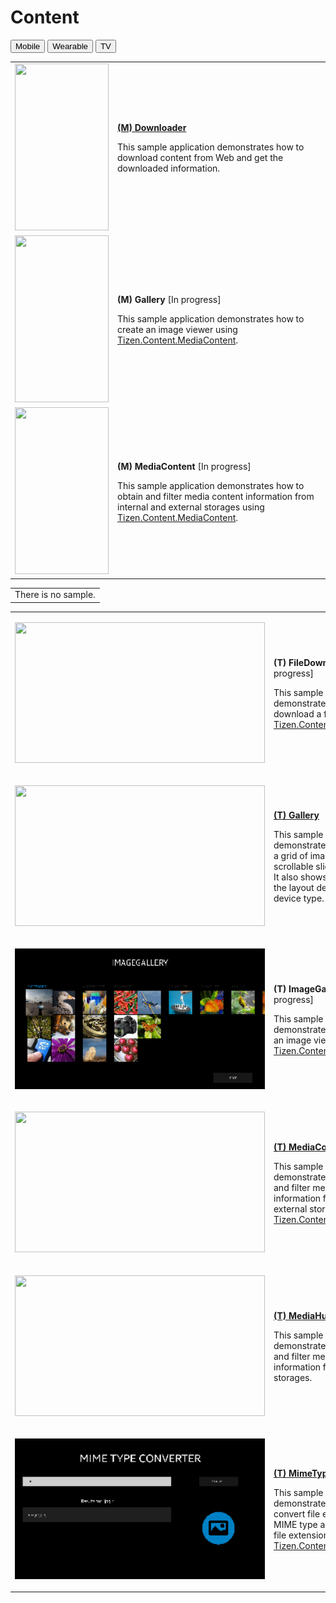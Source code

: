 # Content

<!--
For MD:
-->

<link href="../css/dotnet-samples.css" ref="stylesheet">

<!--
for TD:

<style type="text/css">
    Please copy dotnet-samples.css and paste it here
</script>
-->

<div class="sampletab">
<button class="tablinks" onclick="openProfile(event, 'Mobile')" id="defaultOpen">Mobile</button> <button class="tablinks" onclick="openProfile(event, 'Wearable')">Wearable</button> <button class="tablinks" onclick="openProfile(event, 'TV')">TV</button>
</div>

<!-- Tab content -->
<div class="tabcontent" id="Mobile">
<table>
	<tbody>
		<tr>
			<td><img alt="" height="267" src="media/m18downloader.png" width="150"/></td>
			<td>
			<p><a href="https://github.com/Samsung/Tizen-CSharp-Samples/tree/master/Mobile/Downloader" target="_blank"><strong>(M) Downloader</strong></a></p>
			<p>This sample application demonstrates how to download content from Web and get the downloaded information.</p>
			</td>
		</tr>
		<tr>
			<td><img alt="" height="267" src="media/m34gallery.png" width="150"/></td>
			<td>
			<p><strong>(M) Gallery</strong> [In progress]</p>
			<p>This sample application demonstrates how to create an image viewer using <a href="https://samsung.github.io/TizenFX/latest/api/Tizen.Content.MediaContent.html" target="_blank">Tizen.Content.MediaContent</a>.</p>
			</td>
		</tr>
		<tr>
			<td><img alt="" height="267" src="media/m48mediacontent.png" width="150"/></td>
			<td>
			<p><strong>(M) MediaContent</strong> [In progress]</p>
			<p>This sample application demonstrates how to obtain and filter media content information from internal and external storages using <a href="https://samsung.github.io/TizenFX/latest/api/Tizen.Content.MediaContent.html" target="_blank">Tizen.Content.MediaContent﻿</a>.</p>
			</td>
		</tr>
	</tbody>
</table>
</div>

<div class="tabcontent" id="Wearable">
<table>
	<tbody>
		<tr>
			<td>There is no sample.</td>
		</tr>
	</tbody>
</table>
</div>

<div class="tabcontent" id="TV">
<table>
	<tbody>
		<tr>
			<td>
			<p><img alt="" height="225" src="media/tv21filedownloader.png" width="400" /></p>
			</td>
			<td>
			<p><strong>(T) FileDownloader</strong> [In progress]</p>
			<p>This sample application demonstrates how to download a file using <a href="https://samsung.github.io/TizenFX/latest/api/Tizen.Content.MediaContent.html" target="_blank">Tizen.Content.MediaContent</a>.</p>
			</td>
		</tr>
		<tr>
			<td>
			<p><img alt="" height="225" src="media/tv2gallery.png" width="400" /></p>
			</td>
			<td>
			<p><a href="https://github.com/Samsung/Tizen-CSharp-Samples/tree/master/TV/Gallery" target="_blank"><strong>(T) Gallery</strong></a></p>
			<p>This sample application demonstrates how to create a grid of images and a scrollable slideshow on a TV.<br />
			It also shows how to change the layout depending on the device type.</p>
			</td>
		</tr>
		<tr>
			<td>
			<p><img alt="" height="225" src="media/tv38imagegallery.png" width="400" /></p>
			</td>
			<td>
			<p><strong>(T) ImageGallery</strong> [In progress]</p>
			<p>This sample application demonstrates how to create an image viewer using <a href="https://samsung.github.io/TizenFX/latest/api/Tizen.Content.MediaContent.html" target="_blank">Tizen.Content.MediaContent</a>.</p>
			</td>
		</tr>
		<tr>
			<td>
			<p><img alt="" height="225" src="media/tv22mediacontent.png" width="400" /></p>
			</td>
			<td>
                        <p><a href="https://github.com/Samsung/Tizen-CSharp-Samples/tree/master/TV/MediaContent" target="_blank"><strong>(T) MediaContent</strong></a></p>
			<p>This sample application demonstrates how to obtain and filter media content information from internal and external storages using <a href="https://samsung.github.io/TizenFX/latest/api/Tizen.Content.MediaContent.html" target="_blank">Tizen.Content.MediaContent</a>.</p>
			</td>
		</tr>
		<tr>
			<td>
			<p><img alt="" height="225" src="media/tv23mediahubsample.png" width="400" /></p>
			</td>
			<td>
                        <p><a href="https://github.com/Samsung/Tizen-CSharp-Samples/tree/master/TV/MediaHubSample" target="_blank"><strong>(T) MediaHubSample (NUI)</strong></a></p>
			<p>This sample application demonstrates how to obtain and filter media content information from internal storages.</p>
			</td>
		</tr>
		<tr>
		<td>
			<p><img alt="" height="225" src="media/tv26mimetypeconverter.png" width="400" /></p>
			</td>
			<td>
                        <p><a href="https://github.com/Samsung/Tizen-CSharp-Samples/tree/master/TV/MimeTypeConverter" target="_blank"><strong>(T) MimeTypeConverter</strong></a></p>
			<p>This sample application demonstrates how to convert file extensions to MIME type and MIME type to file extensions using <a href="https://samsung.github.io/TizenFX/latest/api/Tizen.Content.MimeType.html" target="_blank">Tizen.Content.MimeType</a>.</p>
			</td>
		</tr>
	</tbody>
</table>
</div>

<!--
For MD:
-->
<script src="../js/dotnet-samples.js"></script>

<!--
for TD:

<script>
  Please copy dotnet-samples.js and paste it here
</script>
-->
